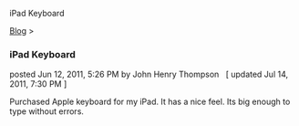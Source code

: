 iPad Keyboard 

[Blog](../z-blog-1.md)‎ > ‎

### iPad Keyboard

posted Jun 12, 2011, 5:26 PM by John Henry Thompson   \[ updated Jul 14, 2011, 7:30 PM \]

Purchased Apple keyboard for my iPad. It has a nice feel. Its big enough to type without errors.

  

